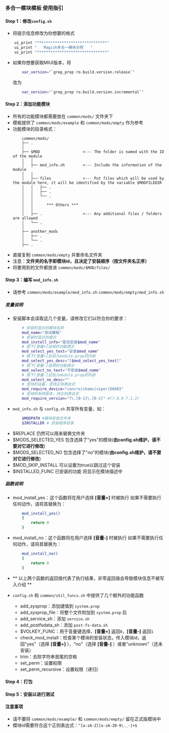 ### 多合一模块模板 使用指引

#### Step 1：修改`config.sh`
- 将提示信息修改为你想要的格式
```bash
    ui_print "*******************************"
    ui_print "   Magisk多合一模块示例   "
    ui_print "*******************************"
```
- 如果你想要获取MIUI版本，将
    ```bash 
        var_version="`grep_prop ro.build.version.release`"
    ```
    改为
    ```bash
        var_version="`grep_prop ro.build.version.incremental`"
    ```

#### Step 2：添加功能模块
- 所有的功能模块都需要放在 `common/mods/` 文件夹下
- 模板提供了 `common/mods/example` 和 `common/mods/empty` 作为参考
- 功能模块的目录格式：
    ```
        common/mods/
        ├── .
        │
        ├── $MOD                   <--- The folder is named with the ID of the module
        │   │
        │   ├── mod_info.sh        <--- Include the information of the module
        │   │
        │   ├── files              <--- Put files which will be used by the module here, it will be identified by the variable $MODFILEDIR 
        │   │   ├── .
        │   │   ├── .
        │   │   └── .
        │   │
        │   │      *** Others ***
        │   │
        │   ├── .                  <--- Any additional files / folders are allowed
        │   └── .
        │
        ├── another_mods
        │   ├── .
        │   └── .
        ├── .
    ```
- 直接复制 `common/mods/empty` 并重命名文件夹
- 注意：**文件夹的名字即模块id，且决定了安装顺序（按文件夹名正序）**
- 将要用到的文件都放进 `common/mods/$MOD/files/`

#### Step 3：编写 `mod_info.sh`
- 请参考 `common/mods/example/mod_info.sh` `common/mods/empty/mod_info.sh`

##### 变量说明
- 安装脚本会读取这几个变量，请修改它们以符合你的要求：
    ```bash
        # 安装时显示的模块名称
        mod_name="测试模板"
        # 安装时显示的提示
        mod_install_info="是否安装$mod_name"
        # 按下[音量+]选择的功能提示
        mod_select_yes_text="安装$mod_name"
        # 按下[音量+]后加入module.prop的内容
        mod_select_yes_desc="[$mod_select_yes_text]"
        # 按下[音量-]选择的功能提示
        mod_select_no_text="不安装$mod_name"
        # 按下[音量-]后加入module.prop的内容
        mod_select_no_desc=""
        # 支持的设备，支持正则表达式
        mod_require_device="cancro|shamu|viper|E6683"
        # 支持的系统版本，持正则表达式
        mod_require_version="7\.[0-1]\.[0-2]" #(7.0.0-7.1.2)
    ```
- `mod_info.sh` 与 `config.sh` 共享所有变量，如：
    ```bash
        $MODPATH #模块安装文件夹
        $INSTALLER # 安装程序目录
    ```
- $REPLACE 仍然可以用来替换文件夹
- $MODS_SELECTED_YES 包含选择了"yes"的模块(**由config.sh维护，请不要对它进行修改**)
- $MODS_SELECTED_NO 包含选择了"no"的模块(**由config.sh维护，请不要对它进行修改**)
- $MOD_SKIP_INSTALL 可以设置为true以跳过这个安装
- $INSTALLED_FUNC 已安装的功能 将显示在模块描述中

##### 函数说明
- mod_install_yes：这个函数将在用户选择 **[音量+]** 时被执行
    如果不需要执行任何动作，请将其替换为：
    ```bash
        mod_install_yes()
        {
            return 0
        }
    ```
- mod_install_no：这个函数将在用户选择 **[音量-]** 时被执行
    如果不需要执行任何动作，请将其替换为：
    ```bash
        mod_install_no()
        {
            return 0
        }
    ```
- ** 以上两个函数的返回值代表了执行结果，非零返回值会导致模块信息不被写入介绍 **

- `config.sh` 和 `common/util_funcs.sh` 中提供了几个额外的功能函数
    - add_sysprop：添加键值到 `system.prop`
    - add_sysprop_file：将整个文件附加到 `system.prop` 后
    - add_service_sh：添加 `service.sh`
    - add_postfsdata_sh：添加 `post-fs-data.sh`
    - $VOLKEY_FUNC：用于音量键选择，**[音量+]** 返回`0`，**[音量-]** 返回`1`
    - check_mod_install：检查某个模块的安装状态，传入模块id，返回"yes"（选择 **[音量+]** ），"no"（选择 **[音量-]** ）或者"unknown"（还未安装）
    - trim：去除字符串首尾的空格
    - set_perm：设置权限
    - set_perm_recursive：设置权限（递归）
#### Step 4：打包
#### Step 5：安装以进行测试

#### 注意事项
- 请不要将 `common/mods/example/` 和 `common/mods/empty/` 留在正式版模块中
- 模块id需要符合这个正则表达式：`^[a-zA-Z][a-zA-Z0-9\._-]+$`
